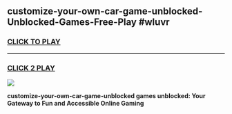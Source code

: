 
## customize-your-own-car-game-unblocked-Unblocked-Games-Free-Play #wluvr
<h3>
<a href="https://us.freeplayer.one?title=customize-your-own-car-game-unblocked&ref=9M">CLICK TO PLAY</a></h3>
<hr>

<h3>
<a href="https://us.freeplayer.one?title=customize-your-own-car-game-unblocked&ref=9M">CLICK 2 PLAY</a>
  
</h3>

<a href="https://us.freeplayer.one?title=customize-your-own-car-game-unblocked&ref=9M"><img src="https://clearcache.store/games.png"></a>


**customize-your-own-car-game-unblocked games unblocked: Your Gateway to Fun and Accessible Online Gaming**
